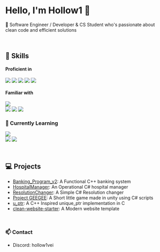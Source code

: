 # Hello, I'm Hollow1 👋

💜 Software Engineer / Developer & CS Student who's passionate about clean code and efficient solutions

<br>

## 🔨 Skills

#### Proficient in
<p align="left">
  <img src="https://img.shields.io/badge/-HTML5-E34F26?style=for-the-badge&logo=html5&logoColor=white"/>
  <img src="https://img.shields.io/badge/-CSS3-1572B6?style=for-the-badge&logo=css3&logoColor=white"/>
  <img src="https://img.shields.io/badge/-C-00599C?style=for-the-badge&logo=c&logoColor=white"/>
  <img src="https://img.shields.io/badge/-C++-00599C?style=for-the-badge&logo=c%2B%2B&logoColor=white"/>
  <img src="https://img.shields.io/badge/-C%23-512BD4?style=for-the-badge&logo=dotnet&logoColor=white"/>
</p>

#### Familiar with
<p align="left">
  <img src="https://img.shields.io/badge/-Unity-000000?style=for-the-badge&logo=unity&logoColor=white"/>
  <br/>
  <img src="https://img.shields.io/badge/-JavaScript-F7DF1E?style=for-the-badge&logo=javascript&logoColor=black"/>
  <img src="https://img.shields.io/badge/-Vue.js-35495E?style=for-the-badge&logo=vue.js&logoColor=4FC08D"/>
  <img src="https://img.shields.io/badge/-React-20232A?style=for-the-badge&logo=react&logoColor=61DAFB"/>
</p>

### 🌱 Currently Learning
<p align="left">
  <img src="https://img.shields.io/badge/-Unity-000000?style=for-the-badge&logo=unity&logoColor=white"/>
  <br/>
  <img src="https://img.shields.io/badge/-Advanced%20C++-00599C?style=for-the-badge&logo=c%2B%2B&logoColor=white"/>
  <img src="https://img.shields.io/badge/-Advanced%20C%23-512BD4?style=for-the-badge&logo=dotnet&logoColor=white"/>
</p>

<br>

## 💻 Projects
- [Banking_Program_v2](https://github.com/Ho11ow1/Banking_Program_v2): A Functional C++ banking system
- [HospitalManager](https://github.com/Ho11ow1/HospitalManager): An Operational C# hospital manager
- [ResolutionChanger](https://github.com/Ho11ow1/ResolutionChanger): A Simple C# Resolution changer
- [Project GEEGEE](https://github.com/Ho11ow1/Project-GEEGEE): A Short little game made in unity using C# scripts
- [u_ptr](https://github.com/Ho11ow1/u_ptr): A C++ Inspired unique_ptr implementation in C 
- [clean-website-starter](https://github.com/Ho11ow1/clean-website-starter): A Modern website template

<br>

### 📫 Contact
- Discord: hollow1vei
